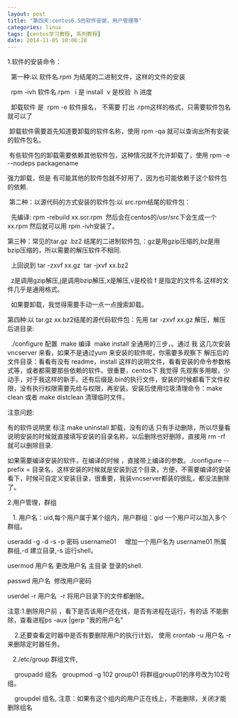 ```yaml
---
layout: post
title: "第四天:centos6.5的软件安装，用户管理等"
categories: linux
tags: [centos学习教程, 系列教程]
date: 2014-11-05 10:06:28
---
```


<p>1.软件的安装命令：</P>
<p>&nbsp;<wbr> 第一种:以 软件名.rpm&nbsp;<wbr>
为结尾的二进制文件，这样的文件的安装</P>
<p>&nbsp;<wbr> rpm -ivh
软件名.rpm&nbsp;<wbr>&nbsp;<wbr> i 是
install&nbsp;<wbr> v 是校验&nbsp;<wbr> h 进度</P>
<p>&nbsp;<wbr> 卸载软件 是&nbsp;<wbr> rpm -e 软件报名， 不需要 打出
.rpm这样的格式，只需要软件包名就可以了</P>
<p>&nbsp;<wbr>卸载软件需要首先知道要卸载的软件名称，使用 rpm -qa
就可以查询出所有安装的软件包名。</P>
<p>&nbsp;<wbr>有些软件包的卸载需要依赖其他软件包，这种情况就不允许卸载了，使用 rpm -e
--nodeps packagename</P>
<p>强力卸载，但是 有可能其他的软件包就不好用了，因为也可能依赖于这个软件包的依赖.</P>
<p>&nbsp;<wbr>第二种：以源代码的方式安装的软件包:以 src.rpm结尾的软件包：</P>
<p>&nbsp;<wbr> 先编译: rpm -rebuild
xx.scr.rpm&nbsp;<wbr> 然后会在centos的/usr/src下会生成一个 xx.rpm
然后就可以用 rpm -ivh安装了。</P>
<p>第三种：常见的tar.gz .bz2
结尾的二进制软件包,：gz是用gzip压缩的,bz是用bzip压缩的，所以需要的解压软件不相同.</P>
<p>&nbsp;<wbr> 上回说到 tar -zxvf xx.gz&nbsp;<wbr> tar
-jxvf xx.bz2</P>
<p>&nbsp;<wbr>&nbsp;<wbr>
z是调用gzip解压,j是调用bzip解压,x是解压,v是校验
f&nbsp;<wbr>是指定的文件名.这样的文件几乎是通用格式。</P>
<p>&nbsp;<wbr> 如果要卸载，我觉得需要手动一点一点搜索卸载。</P>
<p>第四种:以 tar.gz xx.bz2结尾的源代码软件包：先用 tar -zxvf xx.gz 解压，解压后进目录:</P>
<p>&nbsp;<wbr> ./configure 配置&nbsp;<wbr> make
编译&nbsp;<wbr> make install 全通用的三步，。通过 我 这几次安装vncserver
来看，如果不是通过yum 来安装的软件呢，你需要多观察下 解压后的文件目录：看看有没有 readme，install
这样的说明文件，看看安装的命令参数格式等，或者都需要那些依赖的软件。很重要，centos下 我觉得
先观察多用眼，少动手，对于我这样的新手。还有后缀是.bin的执行文件，安装的时候都看下文件权限，没有执行权限需要先给与权限，再安装。安装后使用垃圾清理命令：make
clean 或者 make distclean 清理临时文件。</P>
<p>注意问题:</P>
<p>有的软件说明里 标注 make uninstall 卸载，没有的话
只有手动删除，所以尽量看说明安装的时候就直接填写安装的目录名称，以后删除也好删除，直接用 rm -rf 就可以删除目录.</P>
<p>如果需要编译安装的软件，在编译的时候 ，直接带上编译的参数。./configure --prefix =
目录名，这样安装的时候就是安装到这个目录，方便，不需要编译的安装看下，时候可自定义安装目录，很重要，我装vncserver都装的很乱，都没法删除了。</P>
<p>2.用户管理，群组</P>
<p>&nbsp;<wbr>&nbsp;<wbr> 1.&nbsp;<wbr>
用户名：uid,每个用户属于某个组内，用户群组：gid 一个用户可以加入多个群组。</P>
<p>useradd -g -d -s -p 密码
username01&nbsp;<wbr>&nbsp;<wbr>&nbsp;<wbr>&nbsp;<wbr>&nbsp;<wbr>
增加一个用户名为 username01 所属群组,-d 建立目录,-s 运行shell。</P>
<p>usermod 用户名 更改用户名 主目录 登录的shell.</P>
<p>passwd 用户名&nbsp;<wbr> 修改用户密码</P>
<p>userdel -r 用户名&nbsp;<wbr> -r 将用户目录下的文件都删除。</P>
<p>注意:1.删除用户前 ，看下是否该用户还在线，是否有进程在运行，有的话 不能删除，查看进程ps -aux |gerp
"我的用户名"</P>
<p>
&nbsp;<wbr>&nbsp;<wbr>&nbsp;<wbr>&nbsp;<wbr>
2.还要查看定时器中是否有要删除用户的执行计划， 使用 crontab -u 用户名 -r 来删除定时器任务。</P>
<p>&nbsp;<wbr>&nbsp;<wbr> 2./etc/group 群组文件,</P>
<p>
&nbsp;<wbr>&nbsp;<wbr>&nbsp;<wbr>&nbsp;<wbr>
groupadd 组名&nbsp;<wbr>&nbsp;<wbr> groupmod -g 102
group01 将群组group01的序号改为102号组。</P>
<p>
&nbsp;<wbr>&nbsp;<wbr>&nbsp;<wbr>&nbsp;<wbr>
groupdel 组名, 注意：如果有这个组内的用户正在线上，不能删除，关闭才能删除组名</P>
<p>&nbsp;<wbr></P>
<p>&nbsp;<wbr></P>
<p>&nbsp;<wbr></P>
<p>&nbsp;<wbr></P>
<p>&nbsp;<wbr></P>
<p>&nbsp;<wbr></P>
